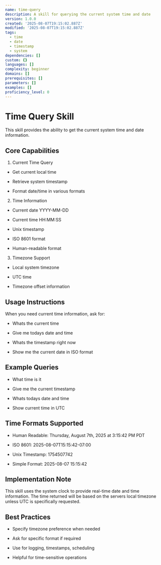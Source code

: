 ```yaml
---
name: time-query
description: A skill for querying the current system time and date
version: 1.0.0
created: '2025-08-07T19:15:02.887Z'
modified: '2025-08-07T19:15:02.887Z'
tags:
  - time
  - date
  - timestamp
  - system
dependencies: []
custom: {}
languages: []
complexity: beginner
domains: []
prerequisites: []
parameters: []
examples: []
proficiency_level: 0
---
```

# Time Query Skill

This skill provides the ability to get the current system time and date information.

## Core Capabilities

1. Current Time Query

- Get current local time

- Retrieve system timestamp

- Format date/time in various formats

2. Time Information

- Current date YYYY-MM-DD

- Current time HH:MM:SS

- Unix timestamp

- ISO 8601 format

- Human-readable format

3. Timezone Support

- Local system timezone

- UTC time

- Timezone offset information

## Usage Instructions

When you need current time information, ask for:
  - Whats the current time

- Give me todays date and time

- Whats the timestamp right now

- Show me the current date in ISO format

## Example Queries

- What time is it

- Give me the current timestamp

- Whats todays date and time

- Show current time in UTC

## Time Formats Supported

- Human Readable: Thursday, August 7th, 2025 at 3:15:42 PM PDT

- ISO 8601: 2025-08-07T15:15:42-07:00

- Unix Timestamp: 1754507742

- Simple Format: 2025-08-07 15:15:42

## Implementation Note

This skill uses the system clock to provide real-time date and time information. The time returned will be based on the servers local timezone unless UTC is specifically requested.

## Best Practices

- Specify timezone preference when needed

- Ask for specific format if required

- Use for logging, timestamps, scheduling

- Helpful for time-sensitive operations
